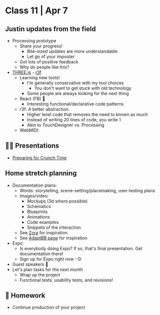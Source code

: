 # Class 11 | Apr 7

## Justin updates from the field

- Processing prototype
  - Share your progress! 
    - Bite-sized updates are more understandable
    - Let go of your imposter
  - Got lots of positive feedback
  - Why do people like this?
- [THREE.js](threejs.org/) - [r3f](https://codesandbox.io/s/solitary-violet-mvm234?file=/src/App.jsx)
  - Learning new tools!
    - I'm generally conservative with my tool choices
      - You don't want to get stuck with old technology
    - Some people are always looking for the next thing
  - React (FB) 🤮
    - Interesting functional/declarative code patterns
  - r3f: A better abstraction 
    - Higher level code that removes the need to known as much
    - Instead of writing 20 lines of code, you write 1
    - Akin to TouchDesigner vs. Processing
  - WebMIDI

## 👨‍🏫 Presentations

- [Preparing for Crunch Time](../docs/crunch-time.md)

## Home stretch planning

- Documentation plans:
  - Words: storytelling, scene-setting/placemaking, user-testing plans
  - Images/video: 
    - Mockups (3d where possible)
    - Schematics
    - Blueprints
    - Animations
    - Code examples
    - Snippets of the interaction
  - See [Zora](https://www.fidanzeynalova.com/copy-of-documentation-1) for inspiration
  - See [AdaptBB page](https://hovercraftstudio.com/hoi-nyc-adapt-bb) for inspiration
- Expo
   - Is everybody doing Expo? If so, that's final presentation. Get documentation there!
   - Sign up for Expo right now :-D
- Guest speakers 🤞
- Let's plan tasks for the next month
  - Wrap up the project
  - Functional tests, usability tests, and revisions!

## 📝 Homework

- Continue production of your project
